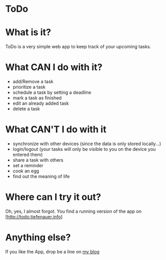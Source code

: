 ToDo
====
# What is it?
ToDo is a very simple web app to keep track of your upcoming tasks.

# What CAN I do with it?

* add/Remove a task
* prioritize a task
* schedule a task by setting a deadline
* mark a task as finished
* edit an already added task
* delete a task

# What CAN'T I do with it
* synchronize with other devices (since the data is only stored locally...)
* login/logout (your tasks will only be visible to you on the device you entered them)
* share a task with others
* set a reminder
* cook an egg
* find out the meaning of life

# Where can I try it out?
Oh, yes, I almost forgot. You find a running version of the app on
[http://todo.tiefenauer.info]

# Anything else?
If you like the App, drop be a line on [my blog]([http://www.tiefenauer.info/?page_id=20)
